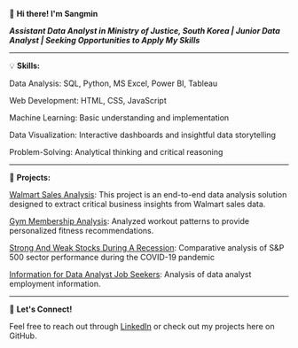 👋 **Hi there! I'm Sangmin**

***Assistant Data Analyst in Ministry of Justice, South Korea | Junior Data Analyst | Seeking Opportunities to Apply My Skills***

---

💡 **Skills:**

Data Analysis: SQL, Python, MS Excel, Power BI, Tableau

Web Development: HTML, CSS, JavaScript

Machine Learning: Basic understanding and implementation

Data Visualization: Interactive dashboards and insightful data storytelling

Problem-Solving: Analytical thinking and critical reasoning

---

🚀 **Projects:**

[Walmart Sales Analysis](https://github.com/osm4307/walmart-sales-analysis-project): This project is an end-to-end data analysis solution designed to extract critical business insights from Walmart sales data.

[Gym Membership Analysis](https://github.com/osm4307/Gym-Members-Exercise-Analysis): Analyzed workout patterns to provide personalized fitness recommendations.

[Strong And Weak Stocks During A Recession](https://github.com/osm4307/Strong-And-Weak-Stocks-During-A-Recession): Comparative analysis of S&P 500 sector performance during the COVID-19 pandemic

[Information for Data Analyst Job Seekers](https://github.com/osm4307/PowerBI-Project): Analysis of data analyst employment information.

---

💬 **Let's Connect!**

Feel free to reach out through [LinkedIn](https://www.linkedin.com/in/ohsangmin/) or check out my projects here on GitHub.
